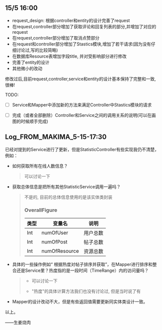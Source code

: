 ## 15/5 16:00

- request_design: 根据controller和entity的设计完善了request
- 在request,controller部分增加了获取评论和回复列表的部分,并增加了对应的request
- 在request,controller部分增加了取消点赞部分
- 在request和controller部分增加了Stastics模块,增加了若干请求(因为没有仔细讨论过,写的比较简略)
- 在数据库Resource表增加字段title, 并对受影响部分进行修改
- 完善了entity的设计
- 其他微小的改动

修改过后,目前request,controller,service和entity的设计基本保持了完整和一致, 很棒!

TODO:

- [ ] Service和Mapper中添加新的方法来满足Controller中Stastics模块的请求

- [ ] 完成（或者全部删除）Controller和Service之间的调用关系的说明(可以在画图的时候顺手完成)

## Log_FROM_MAKIMA_5-15-17:30

已经对提到的Service进行了更新，但是StatisticController有些实现我仍不清楚，例如：

- 如何获取所有在线人数信息？

  > 可以讨论一下

- 获取总体信息是把所有其他StatisticService调用一遍吗？

  > 不是的, 目前的总体信息使用的是该实体类封装
  >
  > ### OverallFigure
  >
  > | 类型 | 变量名        | 说明     |
  > | ---- | ------------- | -------- |
  > | Int  | numOfUser     | 用户总数 |
  > | Int  | numOfPost     | 帖子总数 |
  > | Int  | numOfResource | 资源总数 |

- 具体的一些操作例如“  根据热度对帖子排序并获取”，在Mapper进行排序和整合还是Service里？热度指的是一段时间（TimeRange）内的访问量吗？

  > - 可以讨论一下
  >
  > - "热度"的具体计算方法我们也没有讨论过, 但是当时说了有

- Mapper的设计改动不大，但是有些返回值需要更新同实体类设计一致。

以上。

——生姜烧肉


